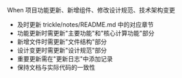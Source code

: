 When 项目功能更新、新增组件、修改设计规范、技术架构变更
- 及时更新 trickle/notes/README.md 中的对应章节
- 功能更新时需更新"主要功能"和"核心计算功能"部分
- 新增文件时需更新"文件结构"部分
- 设计变更时需更新"设计规范"部分
- 重要更新需在"更新日志"中添加记录
- 保持文档与实际代码的一致性